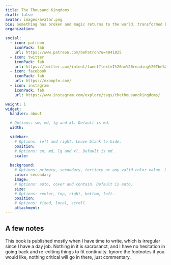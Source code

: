 ```yaml
---
title: The Thousand Kingdoms
draft: false
avatar: images/avatar.png
bio: Something has broken and magic returns to the world, transformed by modern life and broken into small pieces. Ella, a physics graduate student, stumbles into fate through a break in our reality and must somehow bridge the two sides in the coming conflict.
organization:

social:
  - icon: patreon
    iconPack: fab
    url: https://www.patreon.com/bePatron?u=4041825
  - icon: twitter
    iconPack: fab
    url: https://twitter.com/intent/tweet?text=I%20am%20reading%20The%20Thousand%20Kingdoms&url=https%3A%2F%2Fthethousandkingdoms.com
  - icon: facebook
    iconPack: fab
    url: https://example.com/
  - icon: instagram
    iconPack: fab
    url: https://www.instagram.com/explore/tags/thethousandkingdoms/

weight: 1
widget:
  handler: about

  # Options: sm, md, lg and xl. Default is md.
  width:

  sidebar:
    # Options: left and right. Leave blank to hide.
    position:
    # Options: sm, md, lg and xl. Default is md.
    scale:
  
  background:
    # Options: primary, secondary, tertiary or any valid color value. Default is primary.
    color: secondary
    image:
    # Options: auto, cover and contain. Default is auto.
    size:
    # Options: center, top, right, bottom, left.
    position:
    # Options: fixed, local, scroll.
    attachment: 
---
```


## A few notes

This book is published mostly when I have time to write, which is irregular since I have a day job. Nothing in it is sacrosanct, and I have no hesitation in going back and re-editing things to fit continuity. Ignore the footnotes if you would like, nothing critical will go in there, just commentary.
